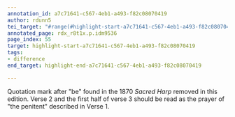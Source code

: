 ```yaml
---
annotation_id: a7c71641-c567-4eb1-a493-f82c08070419
author: rdunn5
tei_target: "#range(#highlight-start-a7c71641-c567-4eb1-a493-f82c08070419, #highlight-end-a7c71641-c567-4eb1-a493-f82c08070419)"
annotated_page: rdx_r8t1x.p.idm9536
page_index: 55
target: highlight-start-a7c71641-c567-4eb1-a493-f82c08070419
tags:
- difference
end_target: highlight-end-a7c71641-c567-4eb1-a493-f82c08070419

---
```

Quotation mark after "be" found in the 1870 *Sacred Harp* removed in this edition.  Verse 2 and the first half of verse 3 should be read as the prayer of "the penitent" described in Verse 1.